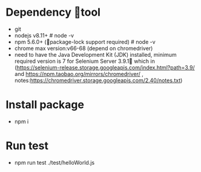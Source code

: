 # Dependency tool
- git 
- nodejs v8.11+ # node -v
- npm 5.6.0+ (package-lock support required) # node -v
- chrome max version:v66-68 (depend on chromedriver)
- need to have the Java Development Kit (JDK) installed, minimum required version is 7 for Selenium Server 3.9.1 which in (https://selenium-release.storage.googleapis.com/index.html?path=3.9/ and https://npm.taobao.org/mirrors/chromedriver/ , notes:https://chromedriver.storage.googleapis.com/2.40/notes.txt)

# Install package
- npm i

# Run test
- npm run test ./test/helloWorld.js